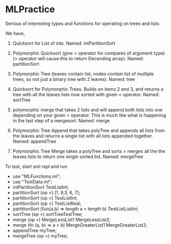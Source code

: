 MLPractice
==========

Serious of interesting types and functions for operating on trees and lists

We have,

1. Quicksort for List of ints. 
Named: intPartitionSort

2. Polymorphic Quicksort (give < operator for compares of argument type) (> operator will cause this to return Decending array). 
Named: partitionSort

3. Polymorphic Tree (leaves contain list, nodes contain list of multiple trees, so not just a binary tree with 2 leaves).
Named: tree

4. Quicksort for Polymorphic Trees.  Builds on items 2 and 3, and returns a tree with all the leaves lists now sorted with given < operator.
Named: sortTree

5. polymorphic merge that takes 2 lists and will append both lists into one depending on your given < operator.  This is much like what is happening in the last step of a mergesort.
Named: merge

6.  Polymorphic Tree Append that takes polyTree and appends all lists from the leaves and returns a single list with all lists appended together.
Named: appendTree

7.  Polymorphic Tree Merge takes a polyTree and sorts + merges all the the leaves lists to return one single sorted list.
Named: mergeTree

To test, start sml repl and run.

- use "MLFunctions.ml";
- use "TestData.ml";
- intPartitionSort TestListInt;
- partitionSort (op <) [1, 9,3, 6, 7];
- partitionSort (op <) TestListInt;
- partitionSort (op <) TestListReal;
- partitionSort (fun(a,b) => length a < length b) TestListListInt;
- sortTree (op <) sortTreeTestTree;
- merge (op <) MergeLessList1 MergeLessList2;
- merge (fn (a, b) => a > b) MergeGreaterList1 MergeGreaterList2;
- appendTree myTree;
- mergeTree (op <) myTree;
